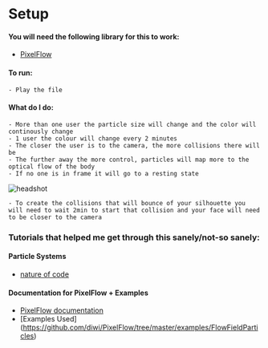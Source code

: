 # Setup 

#### You will need the following library for this to work:
- [PixelFlow](https://github.com/diwi/PixelFlow)

#### To run:
	- Play the file

#### What do I do:
    - More than one user the particle size will change and the color will continously change
    - 1 user the colour will change every 2 minutes
    - The closer the user is to the camera, the more collisions there will be
    - The further away the more control, particles will map more to the optical flow of the body
    - If no one is in frame it will go to a resting state 
    

![headshot](https://git.uwaterloo.ca/sidesai/cs383-coursework/raw/master/A2.1/A2_1/headshot.png)
    
    - To create the collisions that will bounce of your silhouette you will need to wait 2min to start that collision and your face will need to be closer to the camera

### Tutorials that helped me get through this sanely/not-so sanely:
	
#### Particle Systems
- [nature of code](http://natureofcode.com/book/chapter-4-particle-systems/)

#### Documentation for PixelFlow + Examples
- [PixelFlow documentation](http://thomasdiewald.com/processing/libraries/pixelflow/reference/index.html)
- [Examples Used] (https://github.com/diwi/PixelFlow/tree/master/examples/FlowFieldParticles)

